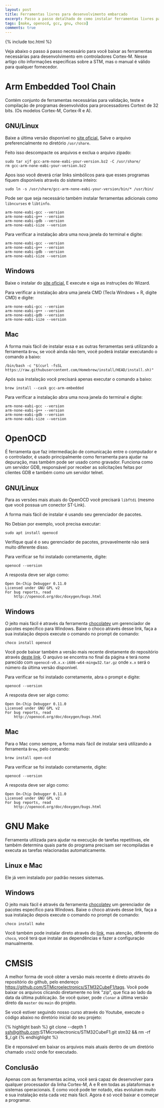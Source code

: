 ```yaml
---
layout: post
title: Ferramentas livres para desenvolvimento embarcado
excerpt: Passo a passo detalhado de como instalar ferramentas livres para desenvolvimento Cortex-M 
tags: [make, openocd, gcc, gnu, choco]
comments: true
---
```


{% include toc.html %}

Veja abaixo o passo á passo necessário para você baixar as ferramentas necessárias para
desenvolvimento em controladores Cortex-M. Nesse artigo cito informações especificas
sobre a STM, mas o manual é válido para qualquer fornecedor.

# Arm Embedded Tool Chain

Contém conjunto de ferramentas necessárias para validação, teste e compilação de programas
desenvolvidos para processadores Cortext de 32 bits. (Os modelos Cortex-M, Cortex-R e A).

## GNU/Linux 

Baixe a última versão disponível no [site oficial.](https://developer.arm.com/tools-and-software/open-source-software/developer-tools/gnu-toolchain/gnu-rm/downloads)
Salve o arquivo preferencialmente no diretório `/usr/share`.

Feito isso descompacte os arquivos e exclua o arquivo zipado:

```
sudo tar xjf gcc-arm-none-eabi-your-version.bz2 -C /usr/share/
rm gcc-arm-none-eabi-your-version.bz2
```

Apos isso você deverá criar links simbólicos para que esses programas fiquem disponíveis através do
sistema inteiro:

```
sudo ln -s /usr/share/gcc-arm-none-eabi-your-version/bin/* /usr/bin/
```

Pode ser que seja necessário também instalar ferramentas adicionais como `libncurses` e `libtinfo`.

```
arm-none-eabi-gcc --version
arm-none-eabi-g++ --version
arm-none-eabi-gdb --version
arm-none-eabi-size --version
```

Para verificar a instalação abra uma nova janela do terminal e digite:

```
arm-none-eabi-gcc --version
arm-none-eabi-g++ --version
arm-none-eabi-gdb --version
arm-none-eabi-size --version
```

## Windows

Baixe o instalar do [site oficial.](https://developer.arm.com/tools-and-software/open-source-software/developer-tools/gnu-toolchain/gnu-rm/downloads)
E execute e siga as instruções do Wizard.

Para verificar a instalação abra uma janela CMD (Tecla Windows + R, digite CMD) e digite:

```
arm-none-eabi-gcc --version
arm-none-eabi-g++ --version
arm-none-eabi-gdb --version
arm-none-eabi-size --version
```

## Mac

A forma mais fácil de instalar essa e as outras ferramentas será utilizando a ferramenta `Brew`, 
se você ainda não tem, você poderá instalar executando o comando a baixo:

```
/bin/bash -c "$(curl -fsSL https://raw.githubusercontent.com/Homebrew/install/HEAD/install.sh)"
```

Após sua instalação você precisará apenas executar o comando a baixo:

```
brew install --cask gcc-arm-embedded
```

Para verificar a instalação abra uma nova janela do terminal e digite:

```
arm-none-eabi-gcc --version
arm-none-eabi-g++ --version
arm-none-eabi-gdb --version
arm-none-eabi-size --version
```

# OpenOCD 

É ferramenta que faz intermediação de comunicação entre o computador e o controlador, é usado
principalmente como ferramenta para ajudar na depuração, mas também pode ser usado como gravador.
Funciona como um servidor GDB, responsável por receber as solicitações feitas por clientes GDB e 
também como um servidor telnet.

## GNU/Linux

Para as versões mais atuais do OpenOCD você precisará `libftdi` (mesmo que você possua um conector
ST-Link).

A forma mais fácil de instalar é usando seu gerenciador de pacotes.

No Debian por exemplo, você precisa executar:
```
sudo apt install openocd
```

Verifique qual é o seu gerenciador de pacotes, provavelmente não será muito diferente disso.

Para verificar se foi instalado corretamente, digite:

```
openocd --version
```

A resposta deve ser algo como:

```
Open On-Chip Debugger 0.11.0
Licensed under GNU GPL v2
For bug reports, read
	http://openocd.org/doc/doxygen/bugs.html
```

## Windows

O jeito mais fácil é através da ferramenta [chocolatey](https://chocolatey.org/install) um 
gerenciador de pacotes especifico para Windows.
Baixe o choco através desse link, faça a sua instalação depois execute o comando no prompt de
comando:

```
choco install openocd 
```

Você pode baixar também a versão mais recente diretamente do repositório através [deste link](https://github.com/openocd-org/openocd/releases/).
O arquivo se encontra no final da página e terá nome parecido com `openocd-v0.x.x-i686-w64-mingw32.tar.gz`
onde `x.x` será o número da última versão disponível.

Para verificar se foi instalado corretamente, abra o prompt e digite:

```
openocd --version
```

A resposta deve ser algo como:

```
Open On-Chip Debugger 0.11.0
Licensed under GNU GPL v2
For bug reports, read
	http://openocd.org/doc/doxygen/bugs.html
```


## Mac

Para o Mac como sempre, a forma mais fácil de instalar será utilizando a ferramenta `Brew`, pelo
comando:

```
brew install open-ocd
```

Para verificar se foi instalado corretamente, digite:

```
openocd --version
```

A resposta deve ser algo como:

```
Open On-Chip Debugger 0.11.0
Licensed under GNU GPL v2
For bug reports, read
	http://openocd.org/doc/doxygen/bugs.html
```


# GNU Make

Ferramenta utilizada para ajudar na execução de tarefas repetitivas, ele também determina quais
parte do programa precisam ser recompiladas e executa as tarefas relacionadas automaticamente.

## Linux e Mac

Ele já vem instalado por padrão nesses sistemas. 

## Windows 

O jeito mais fácil é através da ferramenta [chocolatey](https://chocolatey.org/install) um 
gerenciador de pacotes especifico para Windows.
Baixe o choco através desse link, faça a sua instalação depois execute o comando no prompt de
comando:

```
choco install make
```

Você também pode instalar direto através do [link](http://gnuwin32.sourceforge.net/install.html),
mas atenção, diferente do `choco`, você terá que instalar as dependências e fazer a configuração
manualmente.

# CMSIS

A melhor forma de você obter a versão mais recente é direto através do repositório do github, pelo
endereço https://github.com/STMicroelectronics/STM32CubeF1/tags. Você pode baixar os arquivos
clicando diretamente no link "zip", que fica ao lado da data da última publicação. Se você quiser,
pode `clonar` a última versão direto da `master` ou `main` do projeto.

Se você estiver seguindo nosso curso através do Youtube, execute o código abaixo no diretório 
inicial do seu projeto:

{% highlight bash %}
git clone --depth 1 ssh@github.com:STMicroelectronics/STM32CubeF1.git stm32 && rm -rf $_/.git
{% endhighlight %}

Ele é reponsável em baixar os arquivos mais atuais dentro de um diretório chamado `stm32` onde for
executado.

## Conclusão

Apenas com as ferramentas acima, você será capaz de desenvolver para qualquer processador da linha
Cortex-M, A e R em todas as plataformas e sistemas operacionais. E como você pode ter notado, elas
evoluíram muito e sua instalação esta cada vez mais fácil. Agora é só você baixar e começar a
programar.

